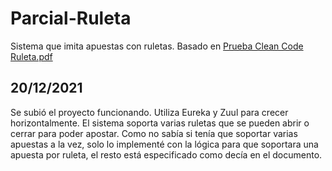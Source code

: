 # Parcial-Ruleta
Sistema que imita apuestas con ruletas. Basado en [Prueba Clean Code Ruleta.pdf](https://github.com/Rengeruri/Parcial-Ruleta/files/7749036/Prueba.Clean.Code.Ruleta.pdf)


## 20/12/2021
Se subió el proyecto funcionando. Utiliza Eureka y Zuul para crecer horizontalmente.
El sistema soporta varias ruletas que se pueden abrir o cerrar para poder apostar. Como no sabía si tenía que soportar varias apuestas a la vez, solo lo implementé con la lógica para que soportara una apuesta por ruleta, el resto está especificado como decía en el documento.
